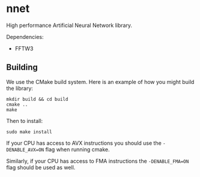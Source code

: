 nnet
====

High performance Artificial Neural Network library.

Dependencies:
* FFTW3

Building
--------

We use the CMake build system. Here is an example of how you might build the library:

	mkdir build && cd build
	cmake ..
	make
	
Then to install:

	sudo make install

If your CPU has access to AVX instructions you should use the `-DENABLE_AVX=ON` flag when running cmake.

Similarly, if your CPU has access to FMA instructions the `-DENABLE_FMA=ON` flag should be used as well.
